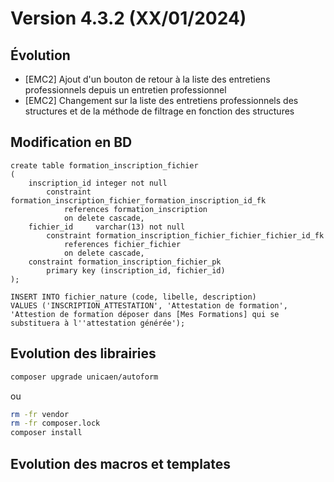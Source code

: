 Version 4.3.2 (XX/01/2024)
====

Évolution
---
- [EMC2] Ajout d'un bouton de retour à la liste des entretiens professionnels depuis un entretien professionnel
- [EMC2] Changement sur la liste des entretiens professionnels des structures et de la méthode de filtrage en fonction des structures

Modification en BD
---

```postgresql
create table formation_inscription_fichier
(
    inscription_id integer not null
        constraint formation_inscription_fichier_formation_inscription_id_fk
            references formation_inscription
            on delete cascade,
    fichier_id     varchar(13) not null
        constraint formation_inscription_fichier_fichier_fichier_id_fk
            references fichier_fichier
            on delete cascade,
    constraint formation_inscription_fichier_pk
        primary key (inscription_id, fichier_id)
);

INSERT INTO fichier_nature (code, libelle, description)
VALUES ('INSCRIPTION_ATTESTATION', 'Attestation de formation', 'Attestion de formation déposer dans [Mes Formations] qui se substituera à l''attestation générée');
```

Evolution des librairies
---


```bash
composer upgrade unicaen/autoform
```

ou

```bash
rm -fr vendor
rm -fr composer.lock
composer install
```

Evolution des macros et templates
---
